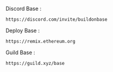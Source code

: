 Discord Base :
```shell
https://discord.com/invite/buildonbase
```

Deploy Base :
```shell
https://remix.ethereum.org
```

Guild Base :
```shell
https://guild.xyz/base
```
